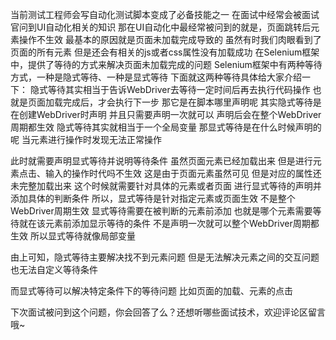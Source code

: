 当前测试工程师会写自动化测试脚本变成了必备技能之一
在面试中经常会被面试官问到UI自动化相关的知识
那在UI自动化中最经常被问到的就是，页面跳转后元素操作不生效
最基本的原因就是页面未加载完成导致的
虽然有时我们肉眼看到了页面的所有元素
但是还会有相关的js或者css属性没有加载成功
在Selenium框架中，提供了等待的方式来解决页面未加载完成的问题
Selenium框架中有两种等待方式，一种是隐式等待、一种是显式等待
下面就这两种等待具体给大家介绍一下：
隐式等待其实相当于告诉WebDriver去等待一定时间后再去执行代码操作
也就是页面加载完成后，才会执行下一步
那它是在脚本哪里声明呢
其实隐式等待是在创建WebDriver时声明
并且只需要声明一次就可以
声明后会在整个WebDriver周期都生效
隐式等待其实就相当于一个全局变量
那显式等待是在什么时候声明的呢
当元素进行操作时发现无法正常操作

此时就需要声明显式等待并说明等待条件
虽然页面元素已经加载出来
但是进行元素点击、输入的操作时代吗不生效
这是由于页面元素虽然可见
但是对应的属性还未完整加载出来
这个时候就需要针对具体的元素或者页面
进行显式等待的声明并添加具体的判断条件
所以，显式等待是针对指定元素或页面生效
不是整个WebDriver周期生效
显式等待需要在被判断的元素前添加
也就是哪个元素需要等待就在该元素前添加显示等待的条件
不是声明一次就可以整个WebDriver周期都生效
所以显式等待就像局部变量

由上可知，隐式等待主要解决找不到元素问题
但是无法解决元素之间的交互问题
也无法自定义等待条件

而显式等待可以解决特定条件下的等待问题
比如页面的加载、元素的点击

下次面试被问到这个问题，你会回答了么？还想听哪些面试技术，欢迎评论区留言哦~